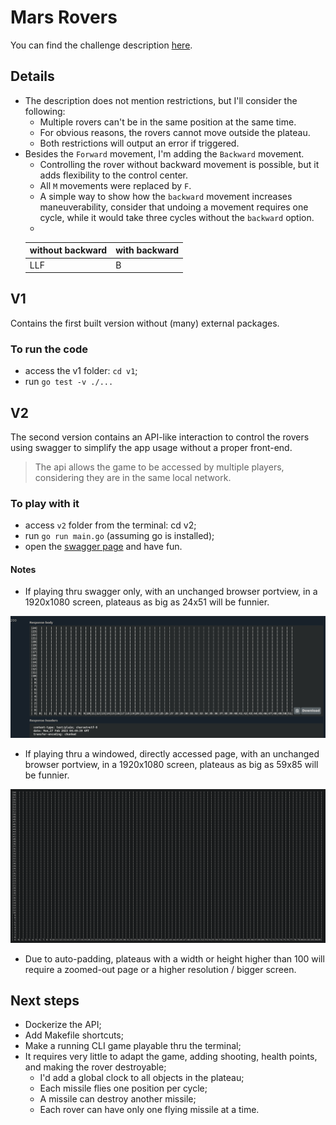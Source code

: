 # Mars Rovers

You can find the challenge description [here](./DESCRIPTION.md).

## Details

- The description does not mention restrictions, but I'll consider the following:
  - Multiple rovers can't be in the same position at the same time.
  - For obvious reasons, the rovers cannot move outside the plateau.
  - Both restrictions will output an error if triggered.
- Besides the `Forward` movement, I'm adding the `Backward` movement.
  - Controlling the rover without backward movement is possible, but it adds flexibility to the control center.
  - All `M` movements were replaced by `F`.
  - A simple way to show how the `backward` movement increases maneuverability, consider that undoing a movement requires one cycle, while it would take three cycles without the `backward` option.
  -
  |without backward| with backward|
  |---|---|
  |LLF| B |

## V1

Contains the first built version without (many) external packages.

### To run the code

- access the v1 folder: `cd v1`;
- run `go test -v ./...`

## V2

The second version contains an API-like interaction to control the rovers using swagger to simplify the app usage without a proper front-end.
> The api allows the game to be accessed by multiple players, considering they are in the same local network.

### To play with it

- access `v2` folder from the terminal: cd v2;
- run `go run main.go` (assuming go is installed);
- open the [swagger page](http://localhost:8080/swagger/index.html) and have fun.

#### Notes

- If playing thru swagger only, with an unchanged browser portview, in a 1920x1080 screen, plateaus as big as 24x51 will be funnier.

<p align="center">
  <img src="./assets/swagger-ui.png" />
</p>

- If playing thru a windowed, directly accessed page, with an unchanged browser portview, in a 1920x1080 screen, plateaus as big as 59x85 will be funnier.

<p align="center">
  <img src="./assets/no-ui.png" />
</p>

- Due to auto-padding, plateaus with a width or height higher than 100 will require a zoomed-out page or a higher resolution / bigger screen.

## Next steps

- Dockerize the API;
- Add Makefile shortcuts;
- Make a running CLI game playable thru the terminal;
- It requires very little to adapt the game, adding shooting, health points, and making the rover destroyable;
  - I'd add a global clock to all objects in the plateau;
  - Each missile flies one position per cycle;
  - A missile can destroy another missile;
  - Each rover can have only one flying missile at a time.

